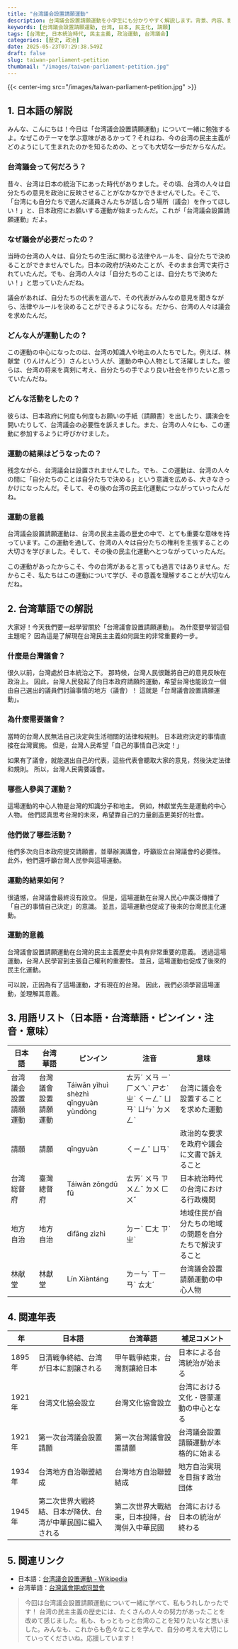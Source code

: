 ```yaml
---
title: "台湾議会設置請願運動"
description: 台湾議会設置請願運動を小学生にも分かりやすく解説します。背景、内容、影響を学び、台湾の民主化への道のりを知りましょう。
keywords: [台湾議会設置請願運動, 台湾, 日本, 民主化, 請願]
tags: [台湾史, 日本統治時代, 民主主義, 政治運動, 台湾議会]
categories: [歴史, 政治]
date: 2025-05-23T07:29:38.549Z
draft: false
slug: taiwan-parliament-petition
thumbnail: "/images/taiwan-parliament-petition.jpg"
---
```


{{< center-img src="/images/taiwan-parliament-petition.jpg" >}}

## 1. 日本語の解説

みんな、こんにちは！今日は「台湾議会設置請願運動」について一緒に勉強するよ。なぜこのテーマを学ぶ意味があるかって？それはね、今の台湾の民主主義がどのようにして生まれたのかを知るための、とっても大切な一歩だからなんだ。

### 台湾議会って何だろう？

昔々、台湾は日本の統治下にあった時代がありました。その頃、台湾の人々は自分たちの意見を政治に反映させることがなかなかできませんでした。そこで、「台湾にも自分たちで選んだ議員さんたちが話し合う場所（議会）を作ってほしい！」と、日本政府にお願いする運動が始まったんだ。これが「台湾議会設置請願運動」だよ。

### なぜ議会が必要だったの？

当時の台湾の人々は、自分たちの生活に関わる法律やルールを、自分たちで決めることができませんでした。日本の政府が決めたことが、そのまま台湾で実行されていたんだ。でも、台湾の人々は「自分たちのことは、自分たちで決めたい！」と思っていたんだね。

議会があれば、自分たちの代表を選んで、その代表がみんなの意見を聞きながら、法律やルールを決めることができるようになる。だから、台湾の人々は議会を求めたんだ。

### どんな人が運動したの？

この運動の中心になったのは、台湾の知識人や地主の人たちでした。例えば、林献堂（りんけんどう）さんという人が、運動の中心人物として活躍しました。彼らは、台湾の将来を真剣に考え、自分たちの手でより良い社会を作りたいと思っていたんだね。

### どんな活動をしたの？

彼らは、日本政府に何度も何度もお願いの手紙（請願書）を出したり、講演会を開いたりして、台湾議会の必要性を訴えました。また、台湾の人々にも、この運動に参加するように呼びかけました。

### 運動の結果はどうなったの？

残念ながら、台湾議会は設置されませんでした。でも、この運動は、台湾の人々の間に「自分たちのことは自分たちで決める」という意識を広める、大きなきっかけになったんだ。そして、その後の台湾の民主化運動につながっていったんだね。

### 運動の意義

台湾議会設置請願運動は、台湾の民主主義の歴史の中で、とても重要な意味を持っています。この運動を通して、台湾の人々は自分たちの権利を主張することの大切さを学びました。そして、その後の民主化運動へとつながっていったんだ。

この運動があったからこそ、今の台湾があると言っても過言ではありません。だからこそ、私たちはこの運動について学び、その意義を理解することが大切なんだね。

## 2. 台湾華語での解説

大家好！今天我們要一起學習關於「台灣議會設置請願運動」。 為什麼要學習這個主題呢？ 因為這是了解現在台灣民主主義如何誕生的非常重要的一步。

### 什麼是台灣議會？

很久以前，台灣處於日本統治之下。 那時候，台灣人民很難將自己的意見反映在政治上。 因此，台灣人民發起了向日本政府請願的運動，希望台灣也能設立一個由自己選出的議員們討論事情的地方（議會）！ 這就是「台灣議會設置請願運動」。

### 為什麼需要議會？

當時的台灣人民無法自己決定與生活相關的法律和規則。 日本政府決定的事情直接在台灣實施。 但是，台灣人民希望「自己的事情自己決定！」

如果有了議會，就能選出自己的代表，這些代表會聽取大家的意見，然後決定法律和規則。 所以，台灣人民需要議會。

### 哪些人參與了運動？

這場運動的中心人物是台灣的知識分子和地主。 例如，林獻堂先生是運動的中心人物。 他們認真思考台灣的未來，希望靠自己的力量創造更美好的社會。

### 他們做了哪些活動？

他們多次向日本政府提交請願書，並舉辦演講會，呼籲設立台灣議會的必要性。 此外，他們還呼籲台灣人民參與這場運動。

### 運動的結果如何？

很遺憾，台灣議會最終沒有設立。 但是，這場運動在台灣人民心中廣泛傳播了「自己的事情自己決定」的意識。 並且，這場運動也促成了後來的台灣民主化運動。

### 運動的意義

台灣議會設置請願運動在台灣的民主主義歷史中具有非常重要的意義。 透過這場運動，台灣人民學習到主張自己權利的重要性。 並且，這場運動也促成了後來的民主化運動。

可以說，正因為有了這場運動，才有現在的台灣。 因此，我們必須學習這場運動，並理解其意義。

## 3. 用語リスト（日本語・台湾華語・ピンイン・注音・意味）

| 日本語 | 台湾華語 | ピンイン | 注音 | 意味 |
|---|---|---|---|---|
| 台湾議会設置請願運動 | 台灣議會設置請願運動 | Táiwān yìhuì shèzhì qǐngyuàn yùndòng | ㄊㄞˊ ㄨㄢ ㄧˋ ㄏㄨㄟˋ ㄕㄜˋ ㄓˋ ㄑㄧㄥˇ ㄩㄢˋ ㄩㄣˋ ㄉㄨㄥˋ | 台湾に議会を設置することを求めた運動 |
| 請願 | 請願 | qǐngyuàn | ㄑㄧㄥˇ ㄩㄢˋ | 政治的な要求を政府や議会に文書で訴えること |
| 台湾総督府 | 臺灣總督府 | Táiwān zǒngdū fǔ | ㄊㄞˊ ㄨㄢ ㄗㄨㄥˇ ㄉㄨ ㄈㄨˇ | 日本統治時代の台湾における行政機関 |
| 地方自治 | 地方自治 | dìfāng zìzhì | ㄉㄧˋ ㄈㄤ ㄗˋ ㄓˋ | 地域住民が自分たちの地域の問題を自分たちで解決すること |
| 林献堂 | 林獻堂 | Lín Xiàntáng | ㄌㄧㄣˊ ㄒㄧㄢˋ ㄊㄤˊ | 台湾議会設置請願運動の中心人物 |

## 4. 関連年表

| 年 | 日本語 | 台湾華語 | 補足コメント |
|---|---|---|---|
| 1895年 | 日清戦争終結、台湾が日本に割譲される | 甲午戰爭結束，台灣割讓給日本 | 日本による台湾統治が始まる |
| 1921年 | 台湾文化協会設立 | 台灣文化協會設立 | 台湾における文化・啓蒙運動の中心となる |
| 1921年 | 第一次台湾議会設置請願 | 第一次台灣議會設置請願 | 台湾議会設置請願運動が本格的に始まる |
| 1934年 | 台湾地方自治聯盟結成 | 台灣地方自治聯盟結成 | 地方自治実現を目指す政治団体 |
| 1945年 | 第二次世界大戦終結、日本が降伏、台湾が中華民国に編入される | 第二次世界大戰結束，日本投降，台灣併入中華民國 | 台湾における日本の統治が終わる |

## 5. 関連リンク

*   日本語：[台湾議会設置運動 - Wikipedia](https://ja.wikipedia.org/wiki/%E5%8F%B0%E6%B9%BE%E8%AD%B0%E4%BC%9A%E8%A8%AD%E7%BD%AE%E9%81%8B%E5%8B%95)
*   台湾華語：[台灣議會期成同盟會](https://www.taiwanus.net/history/4/62.htm) 

> 今回は台湾議会設置請願運動について一緒に学べて、私もうれしかったです！ 台湾の民主主義の歴史には、たくさんの人々の努力があったことを改めて感じました。私も、もっともっと台湾のことを知りたいなと思いました。みんなも、これからも色々なことを学んで、自分の考えを大切にしていってくださいね。応援しています！
